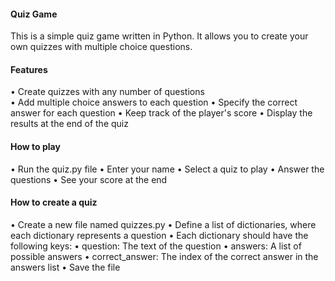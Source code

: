 #### Quiz Game

This is a simple quiz game written in Python. It allows you to create your own quizzes with multiple choice questions.

#### Features

• Create quizzes with any number of questions  
• Add multiple choice answers to each question
• Specify the correct answer for each question
• Keep track of the player's score
• Display the results at the end of the quiz

#### How to play

• Run the quiz.py file
• Enter your name
• Select a quiz to play
• Answer the questions
• See your score at the end

#### How to create a quiz

• Create a new file named quizzes.py
• Define a list of dictionaries, where each dictionary represents a question
• Each dictionary should have the following keys:
• question: The text of the question
• answers: A list of possible answers
• correct_answer: The index of the correct answer in the answers list
• Save the file
